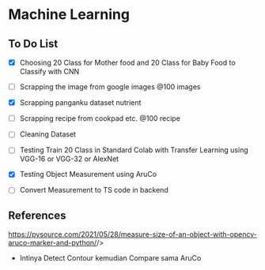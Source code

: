 # **Machine Learning**

## **To Do List**

- [X] Choosing 20 Class for Mother food and 20 Class for Baby Food to Classify with CNN
- [ ] Scrapping the image from google images @100 images
- [X] Scrapping panganku dataset nutrient
- [ ] Scrapping recipe from cookpad etc. @100 recipe
- [ ] Cleaning Dataset
- [ ] Testing Train 20 Class in Standard Colab with Transfer Learning using VGG-16 or VGG-32 or AlexNet
- [X] Testing Object Measurement using AruCo
- [ ] Convert Measurement to TS code in backend


## **References**

<https://pysource.com/2021/05/28/measure-size-of-an-object-with-opencv-aruco-marker-and-python/>/>
    
- Intinya Detect Contour kemudian Compare sama AruCo
